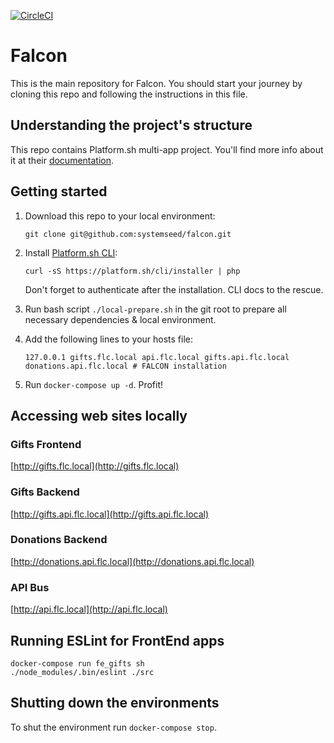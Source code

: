 [![CircleCI](https://circleci.com/gh/systemseed/falcon.svg?style=shield&circle-token=7736ea9ff7656c7025fb3727b27a4f9d0be0857d)](https://circleci.com/gh/systemseed/falcon)

# Falcon

This is the main repository for Falcon. You should start your journey by cloning this repo and following the instructions in this file.

## Understanding the project's structure

This repo contains Platform.sh multi-app project.
You'll find more info about it at their [documentation](https://docs.platform.sh/configuration/app/multi-app.html).


## Getting started

1. Download this repo to your local environment:

    ```
    git clone git@github.com:systemseed/falcon.git
    ```

2. Install [Platform.sh CLI](https://github.com/platformsh/platformsh-cli):

    ```
    curl -sS https://platform.sh/cli/installer | php
    ```

    Don't forget to authenticate after the installation. CLI docs to the rescue.

3. Run bash script `./local-prepare.sh` in the git root to prepare all necessary dependencies & local environment.

4. Add the following lines to your hosts file:

    ```
    127.0.0.1 gifts.flc.local api.flc.local gifts.api.flc.local donations.api.flc.local # FALCON installation
    ```
5. Run `docker-compose up -d`. Profit!

## Accessing web sites locally

### Gifts Frontend

[http://gifts.flc.local](http://gifts.flc.local)

### Gifts Backend

[http://gifts.api.flc.local](http://gifts.api.flc.local)

### Donations Backend

[http://donations.api.flc.local](http://donations.api.flc.local)

### API Bus

[http://api.flc.local](http://api.flc.local)


## Running ESLint for FrontEnd apps

```
docker-compose run fe_gifts sh
./node_modules/.bin/eslint ./src
```

## Shutting down the environments

To shut the environment run `docker-compose stop`.

